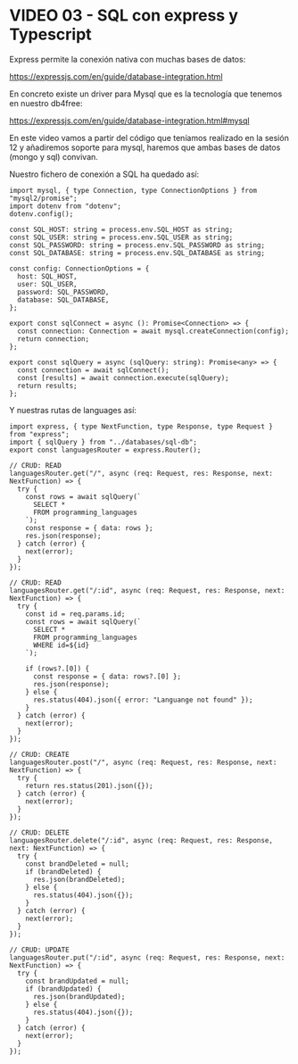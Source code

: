 # VIDEO 03 - SQL con express y Typescript

Express permite la conexión nativa con muchas bases de datos:

<https://expressjs.com/en/guide/database-integration.html>

En concreto existe un driver para Mysql que es la tecnología que tenemos en nuestro db4free:

<https://expressjs.com/en/guide/database-integration.html#mysql>

En este video vamos a partir del código que teníamos realizado en la sesión 12 y añadiremos soporte para mysql, haremos que ambas bases de datos (mongo y sql) convivan.

Nuestro fichero de conexión a SQL ha quedado así:

```tsx
import mysql, { type Connection, type ConnectionOptions } from "mysql2/promise";
import dotenv from "dotenv";
dotenv.config();

const SQL_HOST: string = process.env.SQL_HOST as string;
const SQL_USER: string = process.env.SQL_USER as string;
const SQL_PASSWORD: string = process.env.SQL_PASSWORD as string;
const SQL_DATABASE: string = process.env.SQL_DATABASE as string;

const config: ConnectionOptions = {
  host: SQL_HOST,
  user: SQL_USER,
  password: SQL_PASSWORD,
  database: SQL_DATABASE,
};

export const sqlConnect = async (): Promise<Connection> => {
  const connection: Connection = await mysql.createConnection(config);
  return connection;
};

export const sqlQuery = async (sqlQuery: string): Promise<any> => {
  const connection = await sqlConnect();
  const [results] = await connection.execute(sqlQuery);
  return results;
};
```

Y nuestras rutas de languages así:

```tsx
import express, { type NextFunction, type Response, type Request } from "express";
import { sqlQuery } from "../databases/sql-db";
export const languagesRouter = express.Router();

// CRUD: READ
languagesRouter.get("/", async (req: Request, res: Response, next: NextFunction) => {
  try {
    const rows = await sqlQuery(`
      SELECT *
      FROM programming_languages
    `);
    const response = { data: rows };
    res.json(response);
  } catch (error) {
    next(error);
  }
});

// CRUD: READ
languagesRouter.get("/:id", async (req: Request, res: Response, next: NextFunction) => {
  try {
    const id = req.params.id;
    const rows = await sqlQuery(`
      SELECT *
      FROM programming_languages
      WHERE id=${id}
    `);

    if (rows?.[0]) {
      const response = { data: rows?.[0] };
      res.json(response);
    } else {
      res.status(404).json({ error: "Languange not found" });
    }
  } catch (error) {
    next(error);
  }
});

// CRUD: CREATE
languagesRouter.post("/", async (req: Request, res: Response, next: NextFunction) => {
  try {
    return res.status(201).json({});
  } catch (error) {
    next(error);
  }
});

// CRUD: DELETE
languagesRouter.delete("/:id", async (req: Request, res: Response, next: NextFunction) => {
  try {
    const brandDeleted = null;
    if (brandDeleted) {
      res.json(brandDeleted);
    } else {
      res.status(404).json({});
    }
  } catch (error) {
    next(error);
  }
});

// CRUD: UPDATE
languagesRouter.put("/:id", async (req: Request, res: Response, next: NextFunction) => {
  try {
    const brandUpdated = null;
    if (brandUpdated) {
      res.json(brandUpdated);
    } else {
      res.status(404).json({});
    }
  } catch (error) {
    next(error);
  }
});
```

